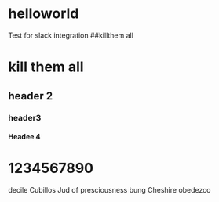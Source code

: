 # helloworld
Test for slack integration
##killthem all
# kill them all
## header 2
### header3
#### Headee 4
# 1234567890
decile Cubillos Jud of presciousness bung Cheshire obedezco
